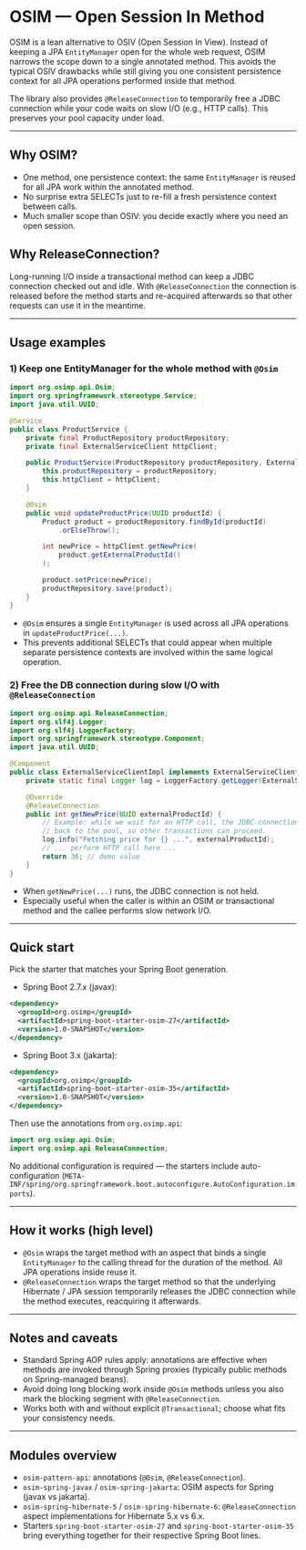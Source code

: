 # OSIM — Open Session In Method

OSIM is a lean alternative to OSIV (Open Session In View). Instead of keeping a
JPA `EntityManager` open for the whole web request, OSIM narrows the scope down to a
single annotated method. This avoids the typical OSIV drawbacks while still giving
you one consistent persistence context for all JPA operations performed inside that
method.

The library also provides `@ReleaseConnection` to temporarily free a JDBC connection
while your code waits on slow I/O (e.g., HTTP calls). This preserves your pool
capacity under load.

---

## Why OSIM?

- One method, one persistence context: the same `EntityManager` is reused for all
  JPA work within the annotated method.
- No surprise extra SELECTs just to re-fill a fresh persistence context between
  calls.
- Much smaller scope than OSIV: you decide exactly where you need an open session.

## Why ReleaseConnection?

Long-running I/O inside a transactional method can keep a JDBC connection checked
out and idle. With `@ReleaseConnection` the connection is released before the
method starts and re-acquired afterwards so that other requests can use it in the
meantime.

---

## Usage examples

### 1) Keep one EntityManager for the whole method with `@Osim`

```java
import org.osimp.api.Osim;
import org.springframework.stereotype.Service;
import java.util.UUID;

@Service
public class ProductService {
    private final ProductRepository productRepository;
    private final ExternalServiceClient httpClient;

    public ProductService(ProductRepository productRepository, ExternalServiceClient httpClient) {
        this.productRepository = productRepository;
        this.httpClient = httpClient;
    }

    @Osim
    public void updateProductPrice(UUID productId) {
        Product product = productRepository.findById(productId)
            .orElseThrow();

        int newPrice = httpClient.getNewPrice(
            product.getExternalProductId()
        );

        product.setPrice(newPrice);
        productRepository.save(product);
    }
}
```

- `@Osim` ensures a single `EntityManager` is used across all JPA operations in
  `updateProductPrice(...)`.
- This prevents additional SELECTs that could appear when multiple separate
  persistence contexts are involved within the same logical operation.

### 2) Free the DB connection during slow I/O with `@ReleaseConnection`

```java
import org.osimp.api.ReleaseConnection;
import org.slf4j.Logger;
import org.slf4j.LoggerFactory;
import org.springframework.stereotype.Component;
import java.util.UUID;

@Component
public class ExternalServiceClientImpl implements ExternalServiceClient {
    private static final Logger log = LoggerFactory.getLogger(ExternalServiceClientImpl.class);

    @Override
    @ReleaseConnection
    public int getNewPrice(UUID externalProductId) {
        // Example: while we wait for an HTTP call, the JDBC connection is released
        // back to the pool, so other transactions can proceed.
        log.info("Fetching price for {} ...", externalProductId);
        // ... perform HTTP call here ...
        return 36; // demo value
    }
}
```

- When `getNewPrice(...)` runs, the JDBC connection is not held.
- Especially useful when the caller is within an OSIM or transactional method and
  the callee performs slow network I/O.

---

## Quick start

Pick the starter that matches your Spring Boot generation.

- Spring Boot 2.7.x (javax):

```xml
<dependency>
  <groupId>org.osimp</groupId>
  <artifactId>spring-boot-starter-osim-27</artifactId>
  <version>1.0-SNAPSHOT</version>
</dependency>
```

- Spring Boot 3.x (jakarta):

```xml
<dependency>
  <groupId>org.osimp</groupId>
  <artifactId>spring-boot-starter-osim-35</artifactId>
  <version>1.0-SNAPSHOT</version>
</dependency>
```

Then use the annotations from `org.osimp.api`:

```java
import org.osimp.api.Osim;
import org.osimp.api.ReleaseConnection;
```

No additional configuration is required — the starters include auto-configuration
(`META-INF/spring/org.springframework.boot.autoconfigure.AutoConfiguration.imports`).

---

## How it works (high level)

- `@Osim` wraps the target method with an aspect that binds a single
  `EntityManager` to the calling thread for the duration of the method. All JPA
  operations inside reuse it.
- `@ReleaseConnection` wraps the target method so that the underlying Hibernate /
  JPA session temporarily releases the JDBC connection while the method executes,
  reacquiring it afterwards.

---

## Notes and caveats

- Standard Spring AOP rules apply: annotations are effective when methods are
  invoked through Spring proxies (typically public methods on Spring-managed beans).
- Avoid doing long blocking work inside `@Osim` methods unless you also mark the
  blocking segment with `@ReleaseConnection`.
- Works both with and without explicit `@Transactional`; choose what fits your
  consistency needs.

---

## Modules overview

- `osim-pattern-api`: annotations (`@Osim`, `@ReleaseConnection`).
- `osim-spring-javax` / `osim-spring-jakarta`: OSIM aspects for Spring (javax vs
  jakarta).
- `osim-spring-hibernate-5` / `osim-spring-hibernate-6`: `@ReleaseConnection`
  aspect implementations for Hibernate 5.x vs 6.x.
- Starters `spring-boot-starter-osim-27` and `spring-boot-starter-osim-35` bring
  everything together for their respective Spring Boot lines.



